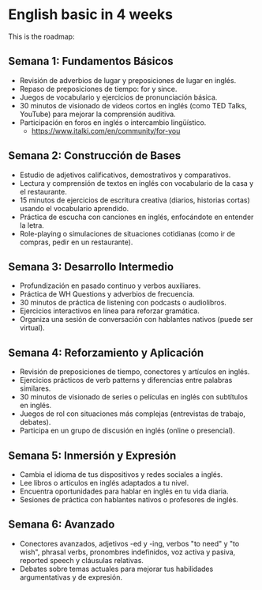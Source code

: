 # English basic in 4 weeks

This is the roadmap:

## Semana 1: Fundamentos Básicos
- Revisión de adverbios de lugar y preposiciones de lugar en inglés.
- Repaso de preposiciones de tiempo: for y since.
- Juegos de vocabulario y ejercicios de pronunciación básica.
- 30 minutos de visionado de videos cortos en inglés (como TED Talks, YouTube) para mejorar la comprensión auditiva.
- Participación en foros en inglés o intercambio lingüístico.
    - https://www.italki.com/en/community/for-you
## Semana 2: Construcción de Bases
- Estudio de adjetivos calificativos, demostrativos y comparativos.
- Lectura y comprensión de textos en inglés con vocabulario de la casa y el restaurante.
- 15 minutos de ejercicios de escritura creativa (diarios, historias cortas) usando el vocabulario aprendido.
- Práctica de escucha con canciones en inglés, enfocándote en entender la letra.
- Role-playing o simulaciones de situaciones cotidianas (como ir de compras, pedir en un restaurante).
## Semana 3: Desarrollo Intermedio
- Profundización en pasado continuo y verbos auxiliares.
- Práctica de WH Questions y adverbios de frecuencia.
- 30 minutos de práctica de listening con podcasts o audiolibros.
- Ejercicios interactivos en línea para reforzar gramática.
- Organiza una sesión de conversación con hablantes nativos (puede ser virtual).
## Semana 4: Reforzamiento y Aplicación
- Revisión de preposiciones de tiempo, conectores y artículos en inglés.
- Ejercicios prácticos de verb patterns y diferencias entre palabras similares.
- 30 minutos de visionado de series o películas en inglés con subtítulos en inglés.
- Juegos de rol con situaciones más complejas (entrevistas de trabajo, debates).
- Participa en un grupo de discusión en inglés (online o presencial).
## Semana 5: Inmersión y Expresión
- Cambia el idioma de tus dispositivos y redes sociales a inglés.
- Lee libros o artículos en inglés adaptados a tu nivel.
- Encuentra oportunidades para hablar en inglés en tu vida diaria.
- Sesiones de práctica con hablantes nativos o profesores de inglés.
## Semana 6: Avanzado
- Conectores avanzados, adjetivos -ed y -ing, verbos "to need" y "to wish", phrasal verbs, pronombres indefinidos, voz activa y pasiva, reported speech y cláusulas relativas.
- Debates sobre temas actuales para mejorar tus habilidades argumentativas y de expresión.
